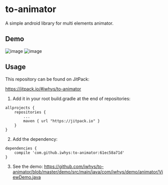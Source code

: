 # to-animator
A simple android library for multi elements animator.

## Demo
![image](https://github.com/iwhys/to-animator/blob/master/screenshot/random.gif)
![image](https://github.com/iwhys/to-animator/blob/master/screenshot/wave.gif)

## Usage

This repository can be found on JitPack:

https://jitpack.io/#iwhys/to-animator

1) Add it in your root build.gradle at the end of repositories:
```
allprojects {
    repositories {
        ...
        maven { url "https://jitpack.io" }
    }
}
```

2) Add the dependency:
```
dependencies {
    compile 'com.github.iwhys:to-animator:61ec58a71d'
}
```

3) See the demo: 
https://github.com/iwhys/to-animator/blob/master/demo/src/main/java/com/iwhys/demo/animator/ViewDemo.java
